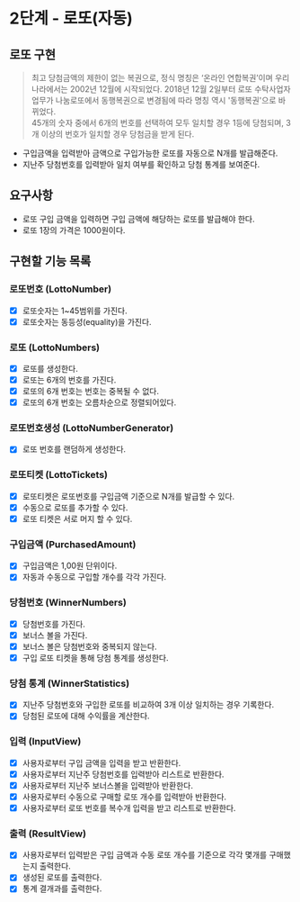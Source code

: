 # 2단계 - 로또(자동)


## 로또 구현
> 최고 당첨금액의 제한이 없는 복권으로, 정식 명칭은 ‘온라인 연합복권’이며 우리나라에서는 2002년 12월에 시작되었다.
> 2018년 12월 2일부터 로또 수탁사업자 업무가 나눔로또에서 동행복권으로 변경됨에 따라 명칭 역시 '동행복권'으로 바뀌었다.
> <br/>
> 45개의 숫자 중에서 6개의 번호를 선택하여 모두 일치할 경우 1등에 당첨되며, 3개 이상의 번호가 일치할 경우 당첨금을 받게 된다.

- 구입금액을 입력받아 금액으로 구입가능한 로또를 자동으로 N개를 발급해준다.</br>
- 지난주 당첨번호를 입력받아 일치 여부를 확인하고 당첨 통계를 보여준다.


## 요구사항
- 로또 구입 금액을 입력하면 구입 금액에 해당하는 로또를 발급해야 한다.
- 로또 1장의 가격은 1000원이다.


## 구현할 기능 목록
### 로또번호 (LottoNumber)
- [x] 로또숫자는 1~45범위를 가진다.
- [x] 로또숫자는 동등성(equality)을 가진다.

### 로또 (LottoNumbers)
- [x] 로또를 생성한다.
- [x] 로또는 6개의 번호를 가진다.
- [x] 로또의 6개 번호는 번호는 중복될 수 없다.
- [x] 로또의 6개 번호는 오름차순으로 정렬되어있다.

### 로또번호생성 (LottoNumberGenerator)
- [x] 로또 번호를 랜덤하게 생성한다.

### 로또티켓 (LottoTickets)
- [x] 로또티켓은 로또번호를 구입금액 기준으로 N개를 발급할 수 있다.
- [x] 수동으로 로또를 추가할 수 있다.
- [x] 로또 티켓은 서로 머지 할 수 있다.

### 구입금액 (PurchasedAmount)
- [x] 구입금액은 1,00원 단위이다.
- [x] 자동과 수동으로 구입할 개수를 각각 가진다.

### 당첨번호 (WinnerNumbers)
- [x] 당첨번호를 가진다.
- [x] 보너스 볼을 가진다.
- [x] 보너스 볼은 당첨번호와 중복되지 않는다.
- [x] 구입 로또 티켓을 통해 당첨 통계를 생성한다.

### 당첨 통계 (WinnerStatistics)
- [x] 지난주 당첨번호와 구입한 로또를 비교하여 3개 이상 일치하는 경우 기록한다.
- [x] 당첨된 로또에 대해 수익률을 계산한다.

### 입력 (InputView)
- [x] 사용자로부터 구입 금액을 입력을 받고 반환한다.
- [x] 사용자로부터 지난주 당첨번호를 입력받아 리스트로 반환한다.
- [x] 사용자로부터 지난주 보너스볼을 입력받아 반환한다.
- [x] 사용자로부터 수동으로 구매할 로또 개수를 입력받아 반환한다.
- [x] 사용자로부터 로또 번호를 복수개 입력을 받고 리스트로 반환한다.

### 출력 (ResultView)
- [x] 사용자로부터 입력받은 구입 금액과 수동 로또 개수를 기준으로 각각 몇개를 구매했는지 출력한다.
- [x] 생성된 로또를 출력한다.
- [x] 통계 결개과를 출력한다.